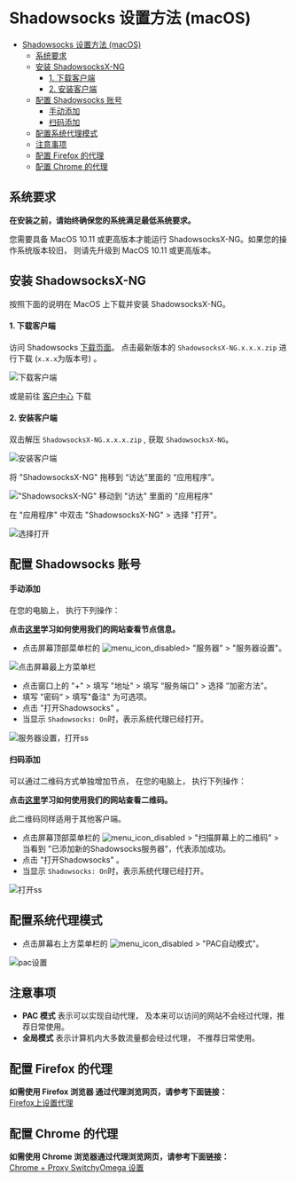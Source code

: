 # Shadowsocks 设置方法 (macOS)
- [Shadowsocks 设置方法 (macOS)](#shadowsocks-设置方法-macos)
  - [系统要求](#系统要求)
  - [安装 ShadowsocksX-NG](#安装-shadowsocksx-ng)
      - [1. 下载客户端](#1-下载客户端)
      - [2. 安装客户端](#2-安装客户端)
  - [配置 Shadowsocks 账号](#配置-shadowsocks-账号)
      - [手动添加](#手动添加)
      - [扫码添加](#扫码添加)
  - [配置系统代理模式](#配置系统代理模式)
  - [注意事项](#注意事项)
  - [配置 Firefox 的代理](#配置-firefox-的代理)
  - [配置 Chrome 的代理](#配置-chrome-的代理)


## 系统要求
**在安装之前，请始终确保您的系统满足最低系统要求。**

您需要具备 MacOS 10.11 或更高版本才能运行 ShadowsocksX-NG。如果您的操作系统版本较旧， 则请先升级到 MacOS 10.11 或更高版本。

## 安装 ShadowsocksX-NG
按照下面的说明在 MacOS 上下载并安装 ShadowsocksX-NG。

#### 1. 下载客户端

访问 Shadowsocks [下载页面](https://github.com/shadowsocks/ShadowsocksX-NG/releases/)。
点击最新版本的 `ShadowsocksX-NG.x.x.x.zip` 进行下载 (`x.x.x`为版本号) 。

![下载客户端](../../assets/images/mac-shadowsockDownload.png)

或是前往 [客户中心](https://portal.shadowsocks.center/index.php?rp=/download/category/1/Shadowsocks-.html) 下载

#### 2. 安装客户端

双击解压 `ShadowsocksX-NG.x.x.x.zip` , 获取 `ShadowsocksX-NG`。

![安装客户端](../../assets/images/mac-shadowsocksIcon.png)

将 "ShadowsocksX-NG" 拖移到 “访达”里面的 “应用程序”。

!["ShadowsocksX-NG" 移动到 "访达" 里面的 "应用程序"](../../assets/images/mac-shadowsocksDrag.gif)

在 "应用程序" 中双击 "ShadowsocksX-NG" > 选择 "打开"。

![选择打开](../../assets/images/mac-NGprompt.png)

## 配置 Shadowsocks 账号

#### 手动添加
在您的电脑上， 执行下列操作：

**点击[这里](../../zh_CN/introduction-of-client-portal.md)学习如何使用我们的网站查看节点信息。**

* 点击屏幕顶部菜单栏的 ![menu_icon_disabled](../../assets/images/mac-menu_icon_disabled.png)> "服务器" > "服务器设置"。

![点击屏幕最上方菜单栏](../../assets/images/mac-menubar.png)

* 点击窗口上的 "+" > 填写 "地址" > 填写 “服务端口" > 选择 ”加密方法"。
* 填写 "密码“ > 填写"备注" 为可选项。
* 点击 "打开Shadowsocks" 。
* 当显示 `Shadowsocks: On`时，表示系统代理已经打开。

![服务器设置，打开ss](../../assets/images/mac-shadowsocksSetting.png)

#### 扫码添加  
可以通过二维码方式单独增加节点， 在您的电脑上， 执行下列操作：

**点击[这里](../../zh_CN/introduction-of-client-portal.md)学习如何使用我们的网站查看二维码。**

此二维码同样适用于其他客户端。

* 点击屏幕顶部菜单栏的 ![menu_icon_disabled](../../assets/images/mac-menu_icon_disabled.png) > "扫描屏幕上的二维码" > 当看到 "已添加新的Shadowsocks服务器"，代表添加成功。
* 点击 "打开Shadowsocks" 。
* 当显示 `Shadowsocks: On`时，表示系统代理已经打开。

![打开ss](../../assets/images/mac-QR.png)

## 配置系统代理模式
*  点击屏幕右上方菜单栏的 ![menu_icon_disabled](../../assets/images/mac-menu_icon_disabled.png)  > "PAC自动模式"。

![pac设置](../../assets/images/mac-pac.png)

## 注意事项
* **PAC 模式** 表示可以实现自动代理， 及本来可以访问的网站不会经过代理，推荐日常使用。
* **全局模式** 表示计算机内大多数流量都会经过代理， 不推荐日常使用。

## 	配置 Firefox 的代理

**如需使用 Firefox 浏览器	通过代理浏览网页，请参考下面链接：**  
[Firefox上设置代理](../../zh_CN/browser/firefox-setup-guide.md)


## 配置 Chrome 的代理

**如需使用 Chrome 浏览器通过代理浏览网页，请参考下面链接：**  
[Chrome + Proxy SwitchyOmega 设置](../../zh_CN/browser/chrome-setup-guide.md)
